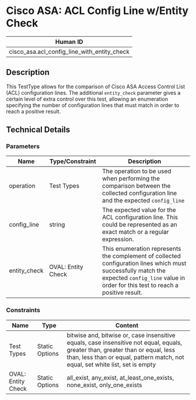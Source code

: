 # Cisco ASA: ACL Config Line w/Entity Check

| Human ID|
| ----------------------|
| cisco_asa.acl_config_line_with_entity_check |

## Description
This TestType allows for the comparison of Cisco ASA Access Control List (ACL) configuration lines.  The additional `entity_check` parameter gives a certain level of extra control over this test, allowing an enumeration specifying the number of configuration lines that must match in order to reach a positive result.

## Technical Details
### Parameters
| Name                  |Type/Constraint    | Description |
| ----------------------|-------------------| ----------- |
| operation | Test Types | The operation to be used when performing the comparison between the collected configuration line and the expected `config_line` |
| config_line | string | The expected value for the ACL configuration line.  This could be represented as an exact match or a regular expression. |
| entity_check | OVAL: Entity Check | This enumeration represents the complement of collected configuration lines which must successfully match the expected `config_line` value in order for this test to reach a positive result.|

### Constraints
| Name       | Type           | Content     |
| -----------|----------------| ----------- |
| Test Types | Static Options | bitwise and, bitwise or, case insensitive equals, case insensitive not equal, equals, greater than, greater than or equal, less than, less than or equal, pattern match, not equal, set white list, set is empty|
| OVAL: Entity Check | Static Options | all_exist, any_exist, at_least_one_exists, none_exist, only_one_exists |
